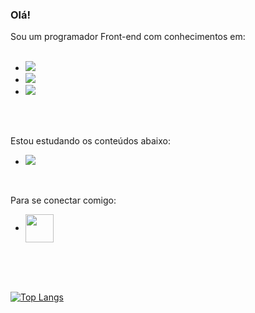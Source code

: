 ### Olá! 

Sou um programador Front-end com conhecimentos em:
<br>
<br>
- <img src="https://img.shields.io/badge/HTML5-E34F26?style=for-the-badge&logo=html5&logoColor=white">
- <img src="https://img.shields.io/badge/CSS3-1572B6?style=for-the-badge&logo=css3&logoColor=white">
- <img src="https://img.shields.io/badge/JavaScript-F7DF1E?style=for-the-badge&logo=javascript&logoColor=black">

<br>
<br>

Estou estudando os conteúdos abaixo:

- <img src="https://img.shields.io/badge/React-20232A?style=for-the-badge&logo=react&logoColor=61DAFB">
>
 <br>
 
Para se conectar comigo:
 <br>
 - <a href="https://www.linkedin.com/in/mateus-oling-12241a23b/"> <img align="center" width="45px" src="https://cdn.jsdelivr.net/npm/simple-icons@v3/icons/linkedin.svg">
</a>  

  <br>
  <br>
  <br>
  
[![Top Langs](https://github-readme-stats.vercel.app/api/top-langs/?username=Mateus-Oling&size_weight=0.5&count_weight=0.5)](https://github.com/anuraghazra/github-readme-stats)


   

<!--
**Mateus-Oling/Mateus-Oling** is a ✨ _special_ ✨ repository because its `README.md` (this file) appears on your GitHub profile.

Here are some ideas to get you started:

- 🔭 I’m currently working on ...
- 🌱 I’m currently learning ...
- 👯 I’m looking to collaborate on ...
- 🤔 I’m looking for help with ...
- 💬 Ask me about ...
- 📫 How to reach me: ...
- 😄 Pronouns: ...
- ⚡ Fun fact: ...
-->
